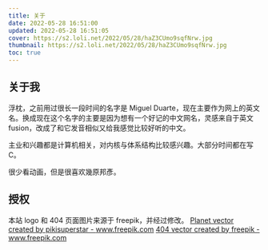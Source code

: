 ```yaml
---
title: 关于
date: 2022-05-28 16:51:00
updated: 2022-05-28 16:51:05
cover: https://s2.loli.net/2022/05/28/haZ3CUmo9sqfNrw.jpg
thumbnail: https://s2.loli.net/2022/05/28/haZ3CUmo9sqfNrw.jpg
toc: true
---
```


## 关于我

浮枕，之前用过很长一段时间的名字是 Miguel Duarte，现在主要作为网上的英文名。换成现在这个名字的主要是因为想有一个好记的中文网名，灵感来自于英文 fusion，改成了和它发音相似又给我感觉比较好听的中文。

主业和兴趣都是计算机相关，对内核与体系结构比较感兴趣。大部分时间都在写 C。

很少看动画，但是很喜欢幾原邦彥。

## 授权

本站 logo 和 404 页面图片来源于 freepik，并经过修改。
<a href="https://www.freepik.com/vectors/planet">Planet vector created by pikisuperstar - www.freepik.com</a>
<a href="https://www.freepik.com/vectors/404">404 vector created by freepik - www.freepik.com</a>
